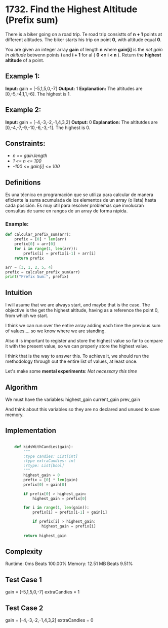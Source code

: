 # 1732. Find the Highest Altitude (Prefix sum)

There is a biker going on a road trip. Te road trip consistts of **n + 1** points at different altitudes. The biker starts his trip on point **0**, with altitude equal **0**.

You are given an integer array **gain** of length **n** where **gain[i]** is the *net gain in altitude* betwenn points **i** and **i + 1** for al ( **0 <= i < n** ). Return the **highest altitude** of a point.

## Example 1:

**Input:** gain = [-5,1,5,0,-7]
**Output:** 1
**Explanation:** The altitudes are [0,-5,-4,1,1,-6]. The highest is 1.

## Example 2:

**Input:** gain = [-4,-3,-2,-1,4,3,2]
**Output:** 0
**Explanation:** The altitutdes are [0,-4,-7,-9,-10,-6,-3,-1]. The highest is 0.

## Constraints:

* *n == gain.length*
* *1 <= n <= 100*
* *-100 <= gain[i] <= 100*

## Definitions
Es una técnica en programación que se utiliza para calcular de manera eficiente la suma acumulada de los elementos de un array (o lista) hasta cada posición. Es muy útil para resolver problemas que involucran consultas de sume en rangos de un array de forma rápida.

### Example:


```py
def calcular_prefix_sum(arr):
    prefix = [0] * len(arr)
    prefix[0] = arr[0]
    for i in range(1, len(arr)):
        prefix[i] = prefix[i-1] + arr[i]
    return prefix

arr = [3, 1, 2, 5, 4]
prefix = calcular_prefix_sum(arr)
print("Prefix Sum:", prefix)
```

## Intuition

I will asume that we are always start, and maybe that is the case. The objective is the get the highest altitude, having as a reference the point 0, from which we start.

I think we can run over the entire array adding each time the previous sum of values.... so we know where we are standing.

Also it is important to register and store the highest value so far to compare it with the present value, so we can properly store the highest value.

I think that is the way to answer this. To achieve it, we should run the methodology through out the entire list of values, at least once.
    
Let's make some **mental experiments**:
*Not necessary this time*


## Algorithm

We must have the variables:
highest_gain
current_gain
prev_gain

And think about this variables so they are no declared and unused to save memory.


## Implementation

```py

    def kidsWithCandies(gain):
        """
        :type candies: List[int]
        :type extraCandies: int
        :rtype: List[bool]
        """
        highest_gain = 0
        prefix = [0] * len(gain)
        prefix[0] = gain[0]

        if prefix[0] > highest_gain:
            highest_gain = prefix[0]

        for i in range(1, len(gain)):
            prefix[i] = prefix[i-1] + gain[i]

            if prefix[i] > highest_gain:
                highest_gain = prefix[i]
        
        return highest_gain
```

## Complexity

Runtime: 0ms Beats 100.00%
Memory: 12.51 MB Beats 9.51%

## Test Case 1
gain = [-5,1,5,0,-7]
extraCandies = 1

## Test Case 2
gain = [-4,-3,-2,-1,4,3,2]
extraCandies = 0